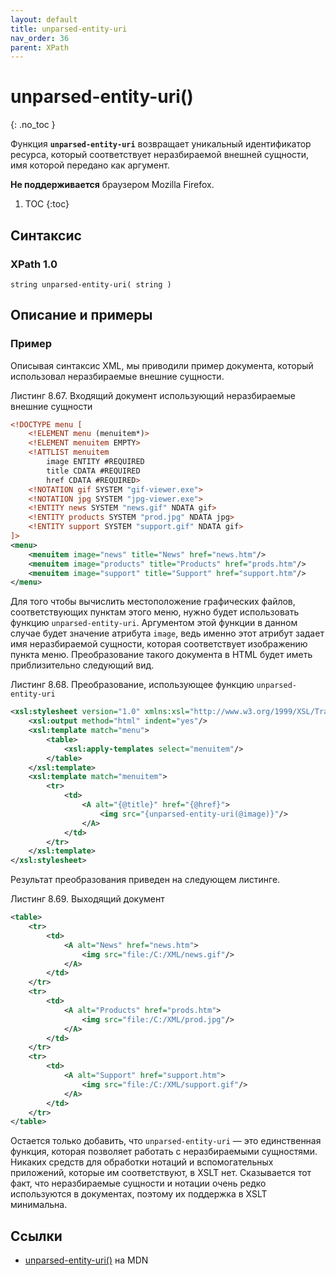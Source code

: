 ```yaml
---
layout: default
title: unparsed-entity-uri
nav_order: 36
parent: XPath
---
```


<!-- prettier-ignore-start -->
# unparsed-entity-uri()
{: .no_toc }
<!-- prettier-ignore-end -->

Функция **`unparsed-entity-uri`** возвращает уникальный идентификатор ресурса, который соответствует неразбираемой внешней сущности, имя которой передано как аргумент.

**Не поддерживается** браузером Mozilla Firefox.

<!-- prettier-ignore -->
1. TOC
{:toc}

## Синтаксис

### XPath 1.0

```
string unparsed-entity-uri( string )
```

## Описание и примеры

### Пример

Описывая синтаксис XML, мы приводили пример документа, который использовал неразбираемые внешние сущности.

Листинг 8.67. Входящий документ использующий неразбираемые внешние сущности

```xml
<!DOCTYPE menu [
    <!ELEMENT menu (menuitem*)>
    <!ELEMENT menuitem EMPTY>
    <!ATTLIST menuitem
        image ENTITY #REQUIRED
        title CDATA #REQUIRED
        href CDATA #REQUIRED>
    <!NOTATION gif SYSTEM "gif-viewer.exe">
    <!NOTATION jpg SYSTEM "jpg-viewer.exe">
    <!ENTITY news SYSTEM "news.gif" NDATA gif>
    <!ENTITY products SYSTEM "prod.jpg" NDATA jpg>
    <!ENTITY support SYSTEM "support.gif" NDATA gif>
]>
<menu>
    <menuitem image="news" title="News" href="news.htm"/>
    <menuitem image="products" title="Products" href="prods.htm"/>
    <menuitem image="support" title="Support" href="support.htm"/>
</menu>
```

Для того чтобы вычислить местоположение графических файлов, соответствующих пунктам этого меню, нужно будет использовать функцию `unparsed-entity-uri`. Аргументом этой функции в данном случае будет значение атрибута `image`, ведь именно этот атрибут задает имя неразбираемой сущности, которая соответствует изображению пункта меню. Преобразование такого документа в HTML будет иметь приблизительно следующий вид.

Листинг 8.68. Преобразование, использующее функцию `unparsed-entity-uri`

```xml
<xsl:stylesheet version="1.0" xmlns:xsl="http://www.w3.org/1999/XSL/Transform">
    <xsl:output method="html" indent="yes"/>
    <xsl:template match="menu">
        <table>
            <xsl:apply-templates select="menuitem"/>
        </table>
    </xsl:template>
    <xsl:template match="menuitem">
        <tr>
            <td>
                <A alt="{@title}" href="{@href}">
                    <img src="{unparsed-entity-uri(@image)}"/>
                </A>
            </td>
        </tr>
    </xsl:template>
</xsl:stylesheet>
```

Результат преобразования приведен на следующем листинге.

Листинг 8.69. Выходящий документ

```xml
<table>
    <tr>
        <td>
            <A alt="News" href="news.htm">
                <img src="file:/C:/XML/news.gif"/>
            </A>
        </td>
    </tr>
    <tr>
        <td>
            <A alt="Products" href="prods.htm">
                <img src="file:/C:/XML/prod.jpg"/>
            </A>
        </td>
    </tr>
    <tr>
        <td>
            <A alt="Support" href="support.htm">
                <img src="file:/С:/XML/support.gif"/>
            </A>
        </td>
    </tr>
</table>
```

Остается только добавить, что `unparsed-entity-uri` — это единственная функция, которая позволяет работать с неразбираемыми сущностями. Никаких средств для обработки нотаций и вспомогательных приложений, которые им соответствуют, в XSLT нет. Сказывается тот факт, что неразбираемые сущности и нотации очень редко используются в документах, поэтому их поддержка в XSLT минимальна.

## Ссылки

- [unparsed-entity-uri()](https://developer.mozilla.org/en-US/docs/Web/XPath/Functions/unparsed-entity-url) на MDN
